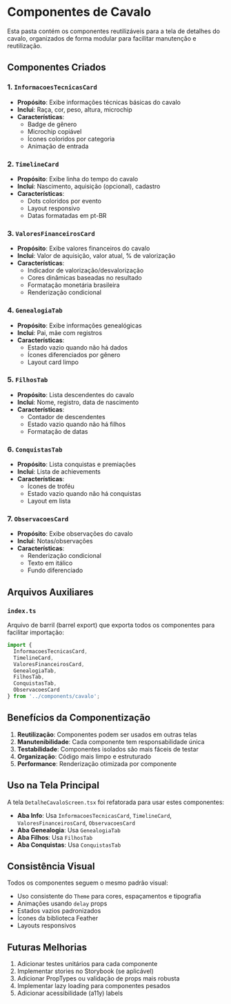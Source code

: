# Componentes de Cavalo

Esta pasta contém os componentes reutilizáveis para a tela de detalhes do cavalo, organizados de forma modular para facilitar manutenção e reutilização.

## Componentes Criados

### 1. `InformacoesTecnicasCard`
- **Propósito**: Exibe informações técnicas básicas do cavalo
- **Inclui**: Raça, cor, peso, altura, microchip
- **Características**: 
  - Badge de gênero
  - Microchip copiável
  - Ícones coloridos por categoria
  - Animação de entrada

### 2. `TimelineCard`
- **Propósito**: Exibe linha do tempo do cavalo
- **Inclui**: Nascimento, aquisição (opcional), cadastro
- **Características**:
  - Dots coloridos por evento
  - Layout responsivo
  - Datas formatadas em pt-BR

### 3. `ValoresFinanceirosCard`
- **Propósito**: Exibe valores financeiros do cavalo
- **Inclui**: Valor de aquisição, valor atual, % de valorização
- **Características**:
  - Indicador de valorização/desvalorização
  - Cores dinâmicas baseadas no resultado
  - Formatação monetária brasileira
  - Renderização condicional

### 4. `GenealogiaTab`
- **Propósito**: Exibe informações genealógicas
- **Inclui**: Pai, mãe com registros
- **Características**:
  - Estado vazio quando não há dados
  - Ícones diferenciados por gênero
  - Layout card limpo

### 5. `FilhosTab`
- **Propósito**: Lista descendentes do cavalo
- **Inclui**: Nome, registro, data de nascimento
- **Características**:
  - Contador de descendentes
  - Estado vazio quando não há filhos
  - Formatação de datas

### 6. `ConquistasTab`
- **Propósito**: Lista conquistas e premiações
- **Inclui**: Lista de achievements
- **Características**:
  - Ícones de troféu
  - Estado vazio quando não há conquistas
  - Layout em lista

### 7. `ObservacoesCard`
- **Propósito**: Exibe observações do cavalo
- **Inclui**: Notas/observações
- **Características**:
  - Renderização condicional
  - Texto em itálico
  - Fundo diferenciado

## Arquivos Auxiliares

### `index.ts`
Arquivo de barril (barrel export) que exporta todos os componentes para facilitar importação:

```typescript
import { 
  InformacoesTecnicasCard, 
  TimelineCard, 
  ValoresFinanceirosCard, 
  GenealogiaTab, 
  FilhosTab, 
  ConquistasTab, 
  ObservacoesCard 
} from '../components/cavalo';
```

## Benefícios da Componentização

1. **Reutilização**: Componentes podem ser usados em outras telas
2. **Manutenibilidade**: Cada componente tem responsabilidade única
3. **Testabilidade**: Componentes isolados são mais fáceis de testar
4. **Organização**: Código mais limpo e estruturado
5. **Performance**: Renderização otimizada por componente

## Uso na Tela Principal

A tela `DetalheCavaloScreen.tsx` foi refatorada para usar estes componentes:

- **Aba Info**: Usa `InformacoesTecnicasCard`, `TimelineCard`, `ValoresFinanceirosCard`, `ObservacoesCard`
- **Aba Genealogia**: Usa `GenealogiaTab`
- **Aba Filhos**: Usa `FilhosTab`
- **Aba Conquistas**: Usa `ConquistasTab`

## Consistência Visual

Todos os componentes seguem o mesmo padrão visual:
- Uso consistente do `Theme` para cores, espaçamentos e tipografia
- Animações usando `delay` props
- Estados vazios padronizados
- Ícones da biblioteca Feather
- Layouts responsivos

## Futuras Melhorias

1. Adicionar testes unitários para cada componente
2. Implementar stories no Storybook (se aplicável)
3. Adicionar PropTypes ou validação de props mais robusta
4. Implementar lazy loading para componentes pesados
5. Adicionar acessibilidade (a11y) labels
